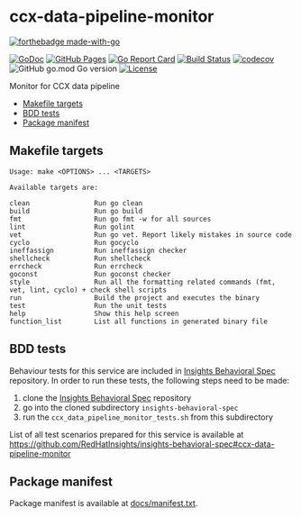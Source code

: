 # ccx-data-pipeline-monitor

[![forthebadge made-with-go](http://ForTheBadge.com/images/badges/made-with-go.svg)](https://go.dev/)

[![GoDoc](https://godoc.org/github.com/RedHatInsights/ccx-data-pipeline-monitor?status.svg)](https://godoc.org/github.com/RedHatInsights/ccx-data-pipeline-monitor)
[![GitHub Pages](https://img.shields.io/badge/%20-GitHub%20Pages-informational)](https://redhatinsights.github.io/ccx-data-pipeline-monitor/)
[![Go Report Card](https://goreportcard.com/badge/github.com/RedHatInsights/ccx-data-pipeline-monitor)](https://goreportcard.com/report/github.com/RedHatInsights/ccx-data-pipeline-monitor)
[![Build Status](https://travis-ci.org/RedHatInsights/ccx-data-pipeline-monitor.svg?branch=master)](https://travis-ci.org/RedHatInsights/ccx-data-pipeline-monitor)
[![codecov](https://codecov.io/gh/RedHatInsights/ccx-data-pipeline-monitor/branch/master/graph/badge.svg)](https://codecov.io/gh/RedHatInsights/ccx-data-pipeline-monitor)
![GitHub go.mod Go version](https://img.shields.io/github/go-mod/go-version/RedHatInsights/ccx-data-pipeline-monitor)
[![License](https://img.shields.io/badge/license-Apache-blue)](https://github.com/RedHatInsights/ccx-data-pipeline-monitor/blob/master/LICENSE)

Monitor for CCX data pipeline

<!-- vim-markdown-toc GFM -->

* [Makefile targets](#makefile-targets)
* [BDD tests](#bdd-tests)
* [Package manifest](#package-manifest)

<!-- vim-markdown-toc -->

## Makefile targets

```
Usage: make <OPTIONS> ... <TARGETS>

Available targets are:

clean                Run go clean
build                Run go build
fmt                  Run go fmt -w for all sources
lint                 Run golint
vet                  Run go vet. Report likely mistakes in source code
cyclo                Run gocyclo
ineffassign          Run ineffassign checker
shellcheck           Run shellcheck
errcheck             Run errcheck
goconst              Run goconst checker
style                Run all the formatting related commands (fmt, vet, lint, cyclo) + check shell scripts
run                  Build the project and executes the binary
test                 Run the unit tests
help                 Show this help screen
function_list        List all functions in generated binary file
```



## BDD tests

Behaviour tests for this service are included in [Insights Behavioral
Spec](https://github.com/RedHatInsights/insights-behavioral-spec) repository.
In order to run these tests, the following steps need to be made:

1. clone the [Insights Behavioral Spec](https://github.com/RedHatInsights/insights-behavioral-spec) repository
1. go into the cloned subdirectory `insights-behavioral-spec`
1. run the `ccx_data_pipeline_monitor_tests.sh` from this subdirectory

List of all test scenarios prepared for this service is available at
<https://github.com/RedHatInsights/insights-behavioral-spec#ccx-data-pipeline-monitor>



## Package manifest

Package manifest is available at [docs/manifest.txt](docs/manifest.txt).
